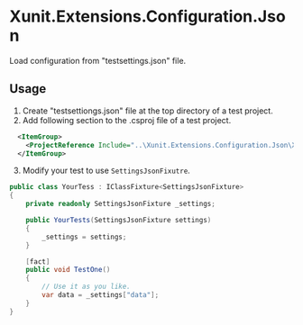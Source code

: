 # Xunit.Extensions.Configuration.Json

Load configuration from "testsettings.json" file.

## Usage

1. Create "testsettiongs.json" file at the top directory of a test project.
2. Add following section to the .csproj file of a test project.

```xml
  <ItemGroup>
    <ProjectReference Include="..\Xunit.Extensions.Configuration.Json\Xunit.Extensions.Configuration.Json.csproj" />
  </ItemGroup>
```

3. Modify your test to use `SettingsJsonFixutre`.

```cs
public class YourTess : IClassFixture<SettingsJsonFixture>
{
    private readonly SettingsJsonFixture _settings;

    public YourTests(SettingsJsonFixture settings)
    {
        _settings = settings;
    }

    [fact]
    public void TestOne()
    {
        // Use it as you like.
        var data = _settings["data"];
    }
}
```
